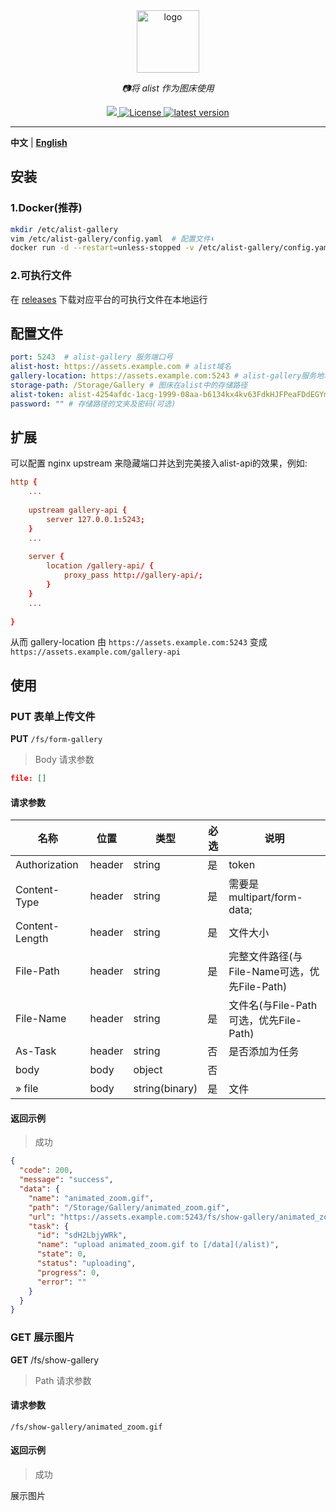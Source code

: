<div align="center">
  <a href="https://alist.nn.ci"><img width="100px" alt="logo" src="https://cloud.hive-net.cn/gallery-api/fs/show-gallery/2024_09_11_ukNhp1.png"/></a>
  <p><em>📷将 alist 作为图床使用</em></p>
  <a href="https://img.shields.io/badge/Go-1.22.1-blue">
    <img src="https://img.shields.io/badge/Go-1.22.1-blue" />
  </a>
  <a href="https://github.com/ThinkerWen/alist-gallery/blob/main/LICENSE">
    <img src="https://img.shields.io/github/license/ThinkerWen/alist-gallery" alt="License" />
  </a>
  <a href="https://github.com/alist-org/alist/releases">
    <img src="https://img.shields.io/github/v/release/ThinkerWen/alist-gallery.svg" alt="latest version" />
  </a>
</div>

---
**中文** | **[English](./README_en.md)**



## 安装

### 1.Docker(推荐)
```bash
mkdir /etc/alist-gallery
vim /etc/alist-gallery/config.yaml  # 配置文件⬇️
docker run -d --restart=unless-stopped -v /etc/alist-gallery/config.yaml:/app/config.yaml -p 5243:5243 --name="alist-gallery" designerwang/alist-gallery:latest
```
### 2.可执行文件
在 [releases](https://github.com/ThinkerWen/alist-gallery/releases) 下载对应平台的可执行文件在本地运行

## 配置文件

```yaml
port: 5243  # alist-gallery 服务端口号
alist-host: https://assets.example.com # alist域名
gallery-location: https://assets.example.com:5243 # alist-gallery服务地址
storage-path: /Storage/Gallery # 图床在alist中的存储路径
alist-token: alist-4254afdc-1acg-1999-08aa-b6134kx4kv63FdkHJFPeaFDdEGYmSe29KETy4fdsareKM8fdsagfdsgfdgfdagdfgr # alist服务token(可查看图片)
password: "" # 存储路径的文夹及密码(可选)
```

## 扩展

可以配置 nginx upstream 来隐藏端口并达到完美接入alist-api的效果，例如:
```conf
http {
    ...
    
    upstream gallery-api {
        server 127.0.0.1:5243;
    }
    ...
    
    server {
        location /gallery-api/ {
            proxy_pass http://gallery-api/; 
        }
    }
    ...
    
}
```
从而 gallery-location 由 `https://assets.example.com:5243` 变成 `https://assets.example.com/gallery-api`

## 使用
### PUT 表单上传文件
**PUT** `/fs/form-gallery`
> Body 请求参数
```json
file: []
```
#### 请求参数
| 名称             | 位置   | 类型   | 必选 | 说明                               |
|----------------|--------|--------|------|----------------------------------|
| Authorization  | header | string | 是   |    token                              |
| Content-Type   | header | string | 是   | 需要是multipart/form-data;          |
| Content-Length | header | string | 是   | 文件大小                             |
| File-Path      | header | string | 是   | 完整文件路径(与File-Name可选，优先File-Path) |
| File-Name      | header | string | 是   | 文件名(与File-Path可选，优先File-Path)    |
| As-Task        | header | string | 否   | 是否添加为任务                          |
| body           | body   | object | 否   |                              |
| » file         | body   | string(binary)| 是 | 文件                               |
#### 返回示例
> 成功
```json
{
  "code": 200,
  "message": "success",
  "data": {
    "name": "animated_zoom.gif",
    "path": "/Storage/Gallery/animated_zoom.gif",
    "url": "https://assets.example.com:5243/fs/show-gallery/animated_zoom.gif",
    "task": {
      "id": "sdH2LbjyWRk",
      "name": "upload animated_zoom.gif to [/data](/alist)",
      "state": 0,
      "status": "uploading",
      "progress": 0,
      "error": ""
    }
  }
}

```

### GET 展示图片
**GET** /fs/show-gallery
> Path 请求参数
#### 请求参数
```url
/fs/show-gallery/animated_zoom.gif
```
#### 返回示例
> 成功

展示图片
